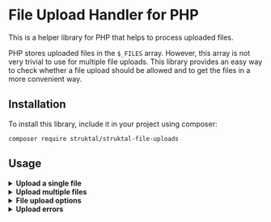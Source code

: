 # File Upload Handler for PHP
This is a helper library for PHP that helps to process uploaded files.

PHP stores uploaded files in the `$_FILES` array. However, this array is not very trivial to use for multiple file uploads. This library provides an easy way to check whether a file upload should be allowed and to get the files in a more convenient way.

## Installation
To install this library, include it in your project using composer:
```shell
composer require struktal/struktal-file-uploads
```

## Usage
<details>
<summary><b>Upload a single file</b></summary>

The following example shows how to allow the upload of a single file.

Let's assume you have a form with a file input named `fileInputName`:
```html
<form method="post" enctype="multipart/form-data">
    <input type="file" name="fileInputName" id="file">
    <input type="submit" value="Upload">
</form>
```

In your PHP script that is called when the form is submitted, use the `FileUpload` class to check whether the file upload should be allowed and to get the uploaded files:
```php
$fileUpload = new FileUpload();

// File Upload Options
$fileUpload->setInputName("fileInputName") // Set the Name of the File Input
             ->setMultiple(false) // Only allow a single File
             ->setAllowedMimeTypes(["image/jpeg", "image/png"]) // Only allow JPEG and PNG Files
             ->setMaxSize(2) // Only allow Files up to 2 MiB
             ->handleUploadedFiles();

// Check if there were Errors during the Upload
if(!($fileUpload->successful())) {
    $errors = $fileUpload->getErrors();
    return;
}

// Get the uploaded File
$uploadedFile = $fileUpload->getFiles();
```

If the file upload was successful, the `$uploadedFile` will be an array with the following structure:
```php
[
    [0] => [
        "name" => "file.jpeg",
        "type" => "image/jpeg",
        "tmp_name" => "/tmp/php/php1h4j1o",
        "error" => 0,
        "size" => 1024
    ]
]
```
</details>

<details>
<summary><b>Upload multiple files</b></summary>

The following example shows how to allow the upload of multiple files.

Let's assume you have a form with a file input named `fileInputName`, with the `multiple` attribute set:
```html
<form method="post" enctype="multipart/form-data">
    <input type="file" name="fileInputName" id="file" multiple>
    <input type="submit" value="Upload">
</form>
```

In your PHP script that is called when the form is submitted, use the `FileUpload` class to check whether the file upload should be allowed and to get the uploaded files:
```php
$fileUpload = new FileUpload();

// File Upload Options
$fileUpload->setInputName("fileInputName") // Set the Name of the File Input
             ->setMultiple(true) // Allow multiple Files
             ->setAllowedMimeTypes(["image/jpeg", "image/png"]) // Only allow JPEG and PNG Files
             ->setMaxSize(2) // Only allow Files up to 2 MiB
             ->handleUploadedFiles();

// Check if there were Errors during the Upload
if(!($fileUpload->successful())) {
    $errors = $fileUpload->getErrors();
    return;
}

// Get the uploaded Files
$uploadedFiles = $fileUpload->getFiles();
```

If the file upload was successful, the `$uploadedFiles` will be an array with the following structure:
```php
[
    [0] => [
        "name" => "file1.jpeg",
        "type" => "image/jpeg",
        "tmp_name" => "/tmp/php/php1h4j1o",
        "error" => 0,
        "size" => 1024
    ],
    [1] => [
        "name" => "file2.jpeg",
        "type" => "image/jpeg",
        "tmp_name" => "/tmp/php/php1h4j1o",
        "error" => 0,
        "size" => 1024
    ],
    // ...
]
```
</details>

<details>
<summary><b>File upload options</b></summary>

The following options can be set for the file upload:

| Option                                         | Description                                    | Default                             |
|------------------------------------------------|------------------------------------------------|-------------------------------------|
| `setInputName(string $inputName)`              | Sets the name of the file input.               | -                                   |
| `setMultiple(bool $multiple)`                  | Sets whether multiple files should be allowed. | `false`                             |
| `setAllowedMimeTypes(array $allowedMimeTypes)` | Sets the allowed mime types.                   | `[]` (All uploads will be rejected) |
| `setMaxSize(int $maxSize)`                     | Sets the maximum size of the file in MiB.      | `∞` (No maximum size)               |
</details>

<details>
<summary><b>Upload errors</b></summary>

You can check whether there were errors during the file upload with the `successful()` method. It returns `true` if there were no errors and `false` if there was at least one error.

Errors that occur during the file upload can be retrieved with the `getErrors()` method. It returns them as Enum values of the `UploadError` class. There are the following errors:

| Error                     | Code | Description                                                                            |
|---------------------------|------|----------------------------------------------------------------------------------------|
| `UPLOAD_ERR_NOT_UPLOADED` | `0` | The file was not uploaded via HTTP POST or the PHP upload error is not `UPLOAD_ERR_OK`. |
| `UPLOAD_ERR_TYPE`         | `1` | The file type is not allowed.                                                           |
| `UPLOAD_ERR_SIZE`         | `2` | The file size is too large.                                                             |
| `UPLOAD_ERR_MULTIPLE`     | `3` | Multiple files were uploaded, but only a single file is allowed.                        |
</details>
